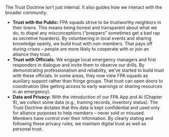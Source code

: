 The Trust Doctrine isn’t just internal. It also guides how we interact with the broader community:  
- **Trust with the Public:** FPA squads strive to be trustworthy neighbors in their towns. This means being honest and transparent about what we do, to dispel any misconceptions (“preppers” sometimes get a bad rap as secretive hoarders). By volunteering in local events and sharing knowledge openly, we build trust with non-members. That pays off during crises – people are more likely to cooperate with or join an alliance they trust.  
- **Trust with Officials:** We engage local emergency managers and first responders in dialogue and invite them to observe our drills. By demonstrating professionalism and reliability, we’ve started to build trust with these officials. In some areas, they now view FPA squads as auxiliary support rather than fringe groups. That trust can open doors to coordination (like getting access to early warnings or sharing resources in an emergency).  
- **Data and Privacy:** With the introduction of our FPA App and AI (Chapter 9), we collect some data (e.g., training records, inventory status). The Trust Doctrine dictates that this data is kept confidential and used only for alliance purposes to help members – never sold or misused. Members have control over their information. By clearly stating and following these privacy rules, we maintain digital trust as well as personal trust.